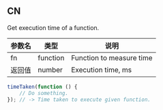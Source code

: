 ## CN

Get execution time of a function.

|参数名|类型|说明|
|-----|----|---|
|fn    |function|Function to measure time|
|返回值|number  |Execution time, ms      |

```javascript
timeTaken(function () {
    // Do something.
}); // -> Time taken to execute given function.
```